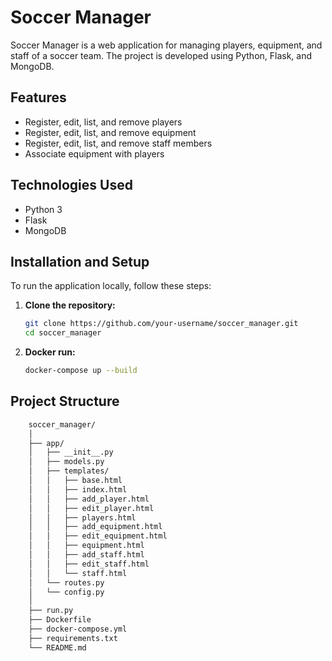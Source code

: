 # Soccer Manager

Soccer Manager is a web application for managing players, equipment, and staff of a soccer team. The project is developed using Python, Flask, and MongoDB.

## Features

- Register, edit, list, and remove players
- Register, edit, list, and remove equipment
- Register, edit, list, and remove staff members
- Associate equipment with players

## Technologies Used

- Python 3
- Flask
- MongoDB

## Installation and Setup

To run the application locally, follow these steps:

1. **Clone the repository:**

   ```bash
   git clone https://github.com/your-username/soccer_manager.git
   cd soccer_manager
   ```
2. **Docker run:**
    ```bash
    docker-compose up --build
    ```

## Project Structure
```bash
    soccer_manager/
    │
    ├── app/
    │   ├── __init__.py
    │   ├── models.py
    │   ├── templates/
    │   │   ├── base.html
    │   │   ├── index.html
    │   │   ├── add_player.html
    │   │   ├── edit_player.html
    │   │   ├── players.html
    │   │   ├── add_equipment.html
    │   │   ├── edit_equipment.html
    │   │   ├── equipment.html
    │   │   ├── add_staff.html
    │   │   ├── edit_staff.html
    │   │   └── staff.html
    │   └── routes.py
    │   └── config.py
    │
    ├── run.py
    ├── Dockerfile
    ├── docker-compose.yml
    ├── requirements.txt
    └── README.md
```